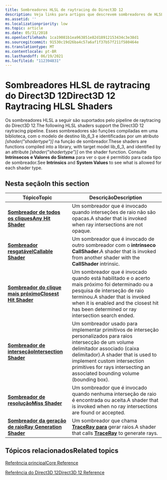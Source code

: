 ```yaml
---
title: Sombreadores HLSL de raytracing do Direct3D 12
description: Veja links para artigos que descrevem sombreadores de HLSL (linguagem de sombreador de alto nível) que suportam o pipeline de raytracing do Direct3D 12.
ms.assetid: ''
ms.localizationpriority: low
ms.topic: article
ms.date: 05/31/2018
ms.openlocfilehash: 1ca19081b1ea963851e82d18912153434c3e38d1
ms.sourcegitcommit: 91530c19d26ba4c57a6af1f37b57f211f580464e
ms.translationtype: MT
ms.contentlocale: pt-BR
ms.lasthandoff: 06/19/2021
ms.locfileid: "112394831"
---
```

# <a name="direct3d-12-raytracing-hlsl-shaders"></a><span data-ttu-id="6157b-103">Sombreadores HLSL de raytracing do Direct3D 12</span><span class="sxs-lookup"><span data-stu-id="6157b-103">Direct3D 12 Raytracing HLSL Shaders</span></span>

<span data-ttu-id="6157b-104">Os sombreadores HLSL a seguir são suportados pelo pipeline de raytracing do Direct3D 12.</span><span class="sxs-lookup"><span data-stu-id="6157b-104">The following HLSL shaders support the Direct3D 12 raytracing pipeline.</span></span> <span data-ttu-id="6157b-105">Esses sombreadores são funções compiladas em uma biblioteca, com o modelo de destino lib_6_3 e identificadas por um atributo *[shader("shadertype")]* na função de sombreador.</span><span class="sxs-lookup"><span data-stu-id="6157b-105">These shaders are functions compiled into a library, with target model lib_6_3, and identified by an attribute *[shader("shadertype")]* on the shader function.</span></span> <span data-ttu-id="6157b-106">Consulte **Intrínsecos** **e Valores do Sistema** para ver o que é permitido para cada tipo de sombreador.</span><span class="sxs-lookup"><span data-stu-id="6157b-106">See **Intrinsics** and **System Values** to see what is allowed for each shader type.</span></span>

## <a name="in-this-section"></a><span data-ttu-id="6157b-107">Nesta seção</span><span class="sxs-lookup"><span data-stu-id="6157b-107">In this section</span></span>



| <span data-ttu-id="6157b-108">Tópico</span><span class="sxs-lookup"><span data-stu-id="6157b-108">Topic</span></span>                                                                                                       | <span data-ttu-id="6157b-109">Descrição</span><span class="sxs-lookup"><span data-stu-id="6157b-109">Description</span></span>                                                                                                                                                                                                                                                                                             |
|-------------------------------------------------------------------------------------------------------------|---------------------------------------------------------------------------------------------------------------------------------------------------------------------------------------------------------------------------------------------------------------------------------------------------------|
| [<span data-ttu-id="6157b-110">**Sombreador de todos os cliques**</span><span class="sxs-lookup"><span data-stu-id="6157b-110">**Any Hit Shader**</span></span>](any-hit-shader.md)<br/>                              | <span data-ttu-id="6157b-111">Um sombreador que é invocado quando interseções de raio não são opacas.</span><span class="sxs-lookup"><span data-stu-id="6157b-111">A shader that is invoked when ray intersections are not opaque.</span></span><br/>                                                                                                                                                                                                                                              |
| [<span data-ttu-id="6157b-112">**Sombreador resgatável**</span><span class="sxs-lookup"><span data-stu-id="6157b-112">**Callable Shader**</span></span>](callable-shader.md)<br/>                              | <span data-ttu-id="6157b-113">Um sombreador que é invocado de outro sombreador com o **intrínseco CallShader.**</span><span class="sxs-lookup"><span data-stu-id="6157b-113">A shader that is invoked from another shader with the **CallShader** intrinsic.</span></span><br/>                                                                                                                                                                                                                                              |
| [<span data-ttu-id="6157b-114">**Sombreador do clique mais próximo**</span><span class="sxs-lookup"><span data-stu-id="6157b-114">**Closest Hit Shader**</span></span>](closest-hit-shader.md)<br/>                              | <span data-ttu-id="6157b-115">Um sombreador que é invocado quando está habilitado e o acerto mais próximo foi determinado ou a pesquisa de interseção de raio terminou.</span><span class="sxs-lookup"><span data-stu-id="6157b-115">A shader that is invoked when it is enabled and the closest hit has been determined or ray intersection search ended.</span></span><br/>                                                                                                                                                                                                                                              |
| [<span data-ttu-id="6157b-116">**Sombreador de interseção**</span><span class="sxs-lookup"><span data-stu-id="6157b-116">**Intersection Shader**</span></span>](intersection-shader.md)<br/>                              | <span data-ttu-id="6157b-117">Um sombreador usado para implementar primitivos de interseção personalizados para raios intersecção de um volume delimitador associado (caixa delimitador).</span><span class="sxs-lookup"><span data-stu-id="6157b-117">A shader that is used to implement custom intersection primitives for rays intersecting an associated bounding volume (bounding box).</span></span><br/>                                                                                                                                                                                                                                              |
| [<span data-ttu-id="6157b-118">**Sombreador de resolução**</span><span class="sxs-lookup"><span data-stu-id="6157b-118">**Miss Shader**</span></span>](miss-shader.md)<br/>                              | <span data-ttu-id="6157b-119">Um sombreador que é invocado quando nenhuma interseção de raio é encontrada ou aceita.</span><span class="sxs-lookup"><span data-stu-id="6157b-119">A shader that is invoked when no ray intersections are found or accepted.</span></span><br/>                                                                                                                                                                                                                                              |
| [<span data-ttu-id="6157b-120">**Sombreador da geração de raio**</span><span class="sxs-lookup"><span data-stu-id="6157b-120">**Ray Generation Shader**</span></span>](ray-generation-shader.md)<br/>                              | <span data-ttu-id="6157b-121">Um sombreador que chama [**TraceRay para**](traceray-function.md) gerar raios.</span><span class="sxs-lookup"><span data-stu-id="6157b-121">A shader that calls [**TraceRay**](traceray-function.md) to generate rays.</span></span><br/>                                                                                                                                                                                                                                              |

## <a name="related-topics"></a><span data-ttu-id="6157b-122">Tópicos relacionados</span><span class="sxs-lookup"><span data-stu-id="6157b-122">Related topics</span></span>

<dl> <dt>

[<span data-ttu-id="6157b-123">Referência principal</span><span class="sxs-lookup"><span data-stu-id="6157b-123">Core Reference</span></span>](direct3d-12-core-reference.md)
</dt> <dt>

[<span data-ttu-id="6157b-124">Referência do Direct3D 12</span><span class="sxs-lookup"><span data-stu-id="6157b-124">Direct3D 12 Reference</span></span>](direct3d-12-reference.md)
</dt> </dl>

 

 





